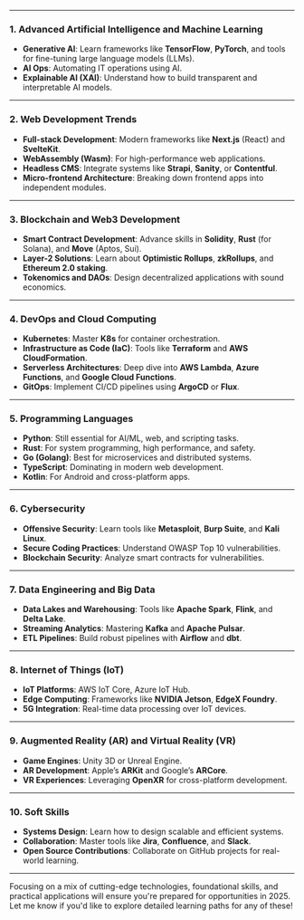 
---

### **1. Advanced Artificial Intelligence and Machine Learning**
- **Generative AI**: Learn frameworks like **TensorFlow**, **PyTorch**, and tools for fine-tuning large language models (LLMs).
- **AI Ops**: Automating IT operations using AI.
- **Explainable AI (XAI)**: Understand how to build transparent and interpretable AI models.

---

### **2. Web Development Trends**
- **Full-stack Development**: Modern frameworks like **Next.js** (React) and **SvelteKit**.
- **WebAssembly (Wasm)**: For high-performance web applications.
- **Headless CMS**: Integrate systems like **Strapi**, **Sanity**, or **Contentful**.
- **Micro-frontend Architecture**: Breaking down frontend apps into independent modules.

---

### **3. Blockchain and Web3 Development**
- **Smart Contract Development**: Advance skills in **Solidity**, **Rust** (for Solana), and **Move** (Aptos, Sui).
- **Layer-2 Solutions**: Learn about **Optimistic Rollups**, **zkRollups**, and **Ethereum 2.0 staking**.
- **Tokenomics and DAOs**: Design decentralized applications with sound economics.

---

### **4. DevOps and Cloud Computing**
- **Kubernetes**: Master **K8s** for container orchestration.
- **Infrastructure as Code (IaC)**: Tools like **Terraform** and **AWS CloudFormation**.
- **Serverless Architectures**: Deep dive into **AWS Lambda**, **Azure Functions**, and **Google Cloud Functions**.
- **GitOps**: Implement CI/CD pipelines using **ArgoCD** or **Flux**.

---

### **5. Programming Languages**
- **Python**: Still essential for AI/ML, web, and scripting tasks.
- **Rust**: For system programming, high performance, and safety.
- **Go (Golang)**: Best for microservices and distributed systems.
- **TypeScript**: Dominating in modern web development.
- **Kotlin**: For Android and cross-platform apps.

---

### **6. Cybersecurity**
- **Offensive Security**: Learn tools like **Metasploit**, **Burp Suite**, and **Kali Linux**.
- **Secure Coding Practices**: Understand OWASP Top 10 vulnerabilities.
- **Blockchain Security**: Analyze smart contracts for vulnerabilities.

---

### **7. Data Engineering and Big Data**
- **Data Lakes and Warehousing**: Tools like **Apache Spark**, **Flink**, and **Delta Lake**.
- **Streaming Analytics**: Mastering **Kafka** and **Apache Pulsar**.
- **ETL Pipelines**: Build robust pipelines with **Airflow** and **dbt**.

---

### **8. Internet of Things (IoT)**
- **IoT Platforms**: AWS IoT Core, Azure IoT Hub.
- **Edge Computing**: Frameworks like **NVIDIA Jetson**, **EdgeX Foundry**.
- **5G Integration**: Real-time data processing over IoT devices.

---

### **9. Augmented Reality (AR) and Virtual Reality (VR)**
- **Game Engines**: Unity 3D or Unreal Engine.
- **AR Development**: Apple’s **ARKit** and Google’s **ARCore**.
- **VR Experiences**: Leveraging **OpenXR** for cross-platform development.

---

### **10. Soft Skills**
- **Systems Design**: Learn how to design scalable and efficient systems.
- **Collaboration**: Master tools like **Jira**, **Confluence**, and **Slack**.
- **Open Source Contributions**: Collaborate on GitHub projects for real-world learning.

---

Focusing on a mix of cutting-edge technologies, foundational skills, and practical applications will ensure you're prepared for opportunities in 2025. Let me know if you'd like to explore detailed learning paths for any of these!